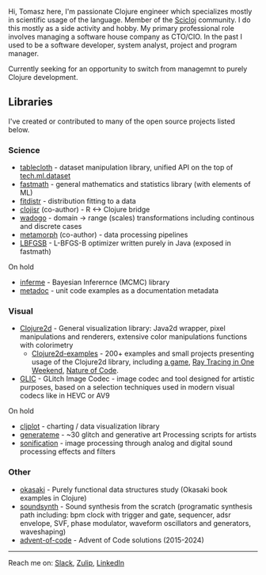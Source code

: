 Hi, Tomasz here, I'm passionate Clojure engineer which specializes mostly in scientific usage of the language. Member of the [Scicloj](https://scicloj.github.io/) community. I do this mostly as a side activity and hobby. My primary professional role involves managing a software house company as CTO/CIO. In the past I used to be a software developer, system analyst, project and program manager.

Currently seeking for an opportunity to switch from managemnt to purely Clojure development.

## Libraries

I've created or contributed to many of the open source projects listed below.

### Science

* [tablecloth](https://github.com/scicloj/tablecloth) - dataset manipulation library, unified API on the top of [tech.ml.dataset](https://github.com/techascent/tech.ml.dataset)
* [fastmath](https://github.com/generateme/fastmath) - general mathematics and statistics library (with elements of ML)
* [fitdistr](https://github.com/generateme/fitdistr) - distribution fitting to a data
* [clojisr](https://github.com/scicloj/clojisr) (co-author) - R <-> Clojure bridge
* [wadogo](https://github.com/scicloj/wadogo) - domain -> range (scales) transformations including continous and discrete cases
* [metamorph](https://github.com/scicloj/metamorph) (co-author) - data processing pipelines
* [LBFGSB](https://github.com/genmeblog/LBFGSBJava) - L-BFGS-B optimizer written purely in Java (exposed in fastmath)

On hold

* [inferme](https://github.com/generateme/inferme) - Bayesian Inferernce (MCMC) library
* [metadoc](https://github.com/generateme/metadoc) - unit code examples as a documentation metadata

### Visual

* [Clojure2d](https://github.com/Clojure2D/clojure2d) - General visualization library: Java2d wrapper, pixel manipulations and renderers, extensive color manipulations functions with colorimetry
    * [Clojure2d-examples](https://github.com/Clojure2D/clojure2d) - 200+ examples and small projects presenting usage of the Clojure2d library, including [a game](https://github.com/Clojure2D/clojure2d-examples/tree/master/src/games/the_king), [Ray Tracing in One Weekend](https://github.com/Clojure2D/clojure2d-examples/tree/master/src/rt4), [Nature of Code](https://github.com/Clojure2D/clojure2d-examples/tree/master/src/NOC).
* [GLIC](https://github.com/GlitchCodec/GLIC) - GLitch Image Codec - image codec and tool designed for artistic purposes, based on a selection techniques used in modern visual codecs like in HEVC or AV9

On hold

* [cljplot](https://github.com/generateme/cljplot) - charting / data visualization library
* [generateme](https://github.com/genmeblog/GenerateMe) - ~30 glitch and generative art Processing scripts for artists
* [sonification](https://github.com/SonifyIt/sonification) - image processing through analog and digital sound processing effects and filters

### Other

* [okasaki](https://github.com/genmeblog/okasaki) - Purely functional data structures study (Okasaki book examples in Clojure)
* [soundsynth](https://github.com/genmeblog/soundsynth) - Sound synthesis from the scratch (programatic synthesis path including: bpm clock with trigger and gate, sequencer, adsr envelope, SVF, phase modulator, waveform oscillators and generators, waveshaping)
* [advent-of-code](https://github.com/genmeblog/advent-of-code) - Advent of Code solutions (2015-2024)

---

Reach me on: [Slack](clojurians.slack.com), [Zulip](https://scicloj.github.io/docs/community/chat/), [LinkedIn](https://www.linkedin.com/in/tomasz-sulej-b70557/)
